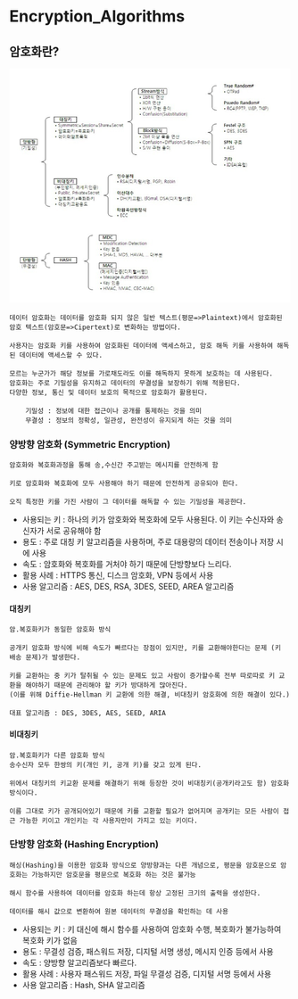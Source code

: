 # Encryption_Algorithms

## 암호화란?
<img src="./Images/Encryption.png" width="700">

```
데이터 암호화는 데이터를 암호화 되지 않은 일반 텍스트(평문=>Plaintext)에서 암호화된 암호 텍스트(암호문=>Cipertext)로 변화하는 방법이다.

사용자는 암호화 키를 사용하여 암호화된 데이터에 액세스하고, 암호 해독 키를 사용하여 해독된 데이터에 액세스할 수 있다.

모르는 누군가가 해당 정보를 가로채도라도 이를 해독하지 못하게 보호하는 데 사용된다.
암호화는 주로 기밀성을 유지하고 데이터의 무결성을 보장하기 위해 적용된다.
다양한 정보, 통신 및 데이터 보호의 목적으로 암호화가 활용된다.

    기밀성 : 정보에 대한 접근이나 공개를 통제하는 것을 의미
    무결성 : 정보의 정확성, 일관성, 완전성이 유지되게 하는 것을 의미
```
### 양방향 암호화 (Symmetric Encryption)
```
암호화와 복호화과정을 통해 송,수신간 주고받는 메시지를 안전하게 함

키로 암호화와 복호화에 모두 사용해야 하기 때문에 안전하게 공유되야 한다.

오직 특정한 키를 가진 사람이 그 데이터를 해독할 수 있는 기밀성을 제공한다.
```
- 사용되는 키 : 하나의 키가 암호화와 복호화에 모두 사용된다. 이 키는 수신자와 송신자가 서로 공유해야 함
- 용도 : 주로 대칭 키 알고리즘을 사용하며, 주로 대용량의 데이터 전송이나 저장 시에 사용
- 속도 : 암호화와 복호화를 거처야 하기 때문에 단방향보다 느리다.
- 활용 사례 : HTTPS 통신, 디스크 암호화, VPN 등에서 사용
- 사용 알고리즘 : AES, DES, RSA, 3DES, SEED, AREA 알고리즘
#### 대칭키 
```
암.복호화키가 동일한 암호화 방식

공개키 암호화 방식에 비해 속도가 빠르다는 장점이 있지만, 키를 교환해야한다는 문제 (키 배송 문제)가 발생한다.

키를 교환하는 중 키가 탈취될 수 있는 문제도 있고 사람이 증가할수록 전부 따로따로 키 교환을 해야하기 때문에 관리해야 할 키가 방대하게 많아진다.
(이를 위해 Diffie-Hellman 키 교환에 의한 해결, 비대칭키 암호화에 의한 해결이 있다.)

대표 알고리즘 : DES, 3DES, AES, SEED, ARIA
```

#### 비대칭키 
```
암.복호화키가 다른 암호화 방식
송수신자 모두 한쌍의 키(개인 키, 공개 키)를 갖고 있게 된다.

위에서 대칭키의 키교환 문제를 해결하기 위해 등장한 것이 비대칭키(공개키라고도 함) 암호화 방식이다. 

이름 그대로 키가 공개되어있기 때문에 키를 교환할 필요가 없어지며 공개키는 모든 사람이 접근 가능한 키이고 개인키는 각 사용자만이 가지고 있는 키이다.
```

### 단방향 암호화 (Hashing Encryption)
```
해싱(Hashing)을 이용한 암호화 방식으로 양방향과는 다른 개념으로, 평문을 암호문으로 암호화는 가능하지만 암호문을 평문으로 복호화 하는 것은 불가능

해시 함수를 사용하여 데이터를 암호화 하는데 항상 고정된 크기의 출력을 생성한다.

데이터를 해시 값으로 변환하여 원본 데이터의 무결성을 확인하는 데 사용
```
- 사용되는 키 : 키 대신에 해시 함수를 사용하여 암호화 수행, 복호화가 불가능하여 복호화 키가 없음
- 용도 : 무결성 검증, 패스워드 저장, 디지털 서명 생성, 메시지 인증 등에서 사용
- 속도 : 양방향 알고리즘보다 빠르다.
- 활용 사례 : 사용자 패스워드 저장, 파일 무결성 검증, 디지털 서명 등에서 사용
- 사용 알고리즘 : Hash, SHA 알고리즘